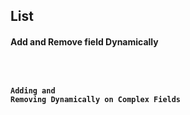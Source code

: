 
## List 

#### Add and Remove field Dynamically 
<code src="../example/list.tsx"/>


#### Adding and Removing Dynamically on Complex Fields
<code src="../example/comp_list.tsx" />